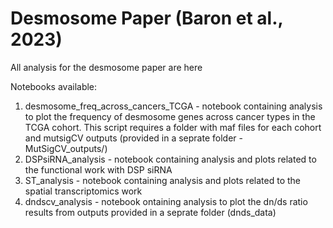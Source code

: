 # Desmosome Paper (Baron et al., 2023)
All analysis for the desmosome paper are here

Notebooks available:
1. desmosome_freq_across_cancers_TCGA - notebook containing analysis to plot the frequency of desmosome genes across cancer types in the TCGA cohort. This script requires a folder with maf files for each cohort and mutsigCV outputs (provided in a seprate folder - MutSigCV_outputs/)
2. DSPsiRNA_analysis - notebook containing analysis and plots related to the functional work with DSP siRNA
3. ST_analysis - notebook containing analysis and plots related to the spatial transcriptomics work
4. dndscv_analysis - notebook ontaining analysis to plot the dn/ds ratio results from outputs provided in a seprate folder (dnds_data)
